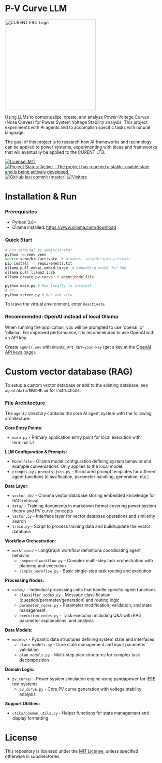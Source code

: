 # P-V Curve LLM

<img src="https://github.com/CURENT/andes/raw/master/docs/source/images/sponsors/CURENT_Logo_NameOnTrans.png" alt="CURENT ERC Logo" width="300" height="auto">

Using LLMs to contextualize, create, and analyze Power-Voltage Curves (Nose Curves) for Power System Voltage Stability analysis. This project experiments with AI agents and to accomplish specific tasks with natural language.

The goal of this project is to research how AI frameworks and technology can be applied to power systems, experimenting with ideas and frameworks that will eventually be applied to the CURENT LTB.

[![License: MIT](https://img.shields.io/badge/License-MIT-yellow.svg)](https://github.com/CURENT/pv-curve-llm/blob/master/LICENSE)
[![Project Status: Active – The project has reached a stable, usable state and is being actively developed.](https://www.repostatus.org/badges/latest/active.svg)](https://www.repostatus.org/#active)
[![GitHub last commit (master)](https://img.shields.io/github/last-commit/CURENT/pv-curve-llm/master?label=last%20commit%20to%20master)](https://github.com/CURENT/pv-curve-llm/commits/master/)
[![Visitors](https://api.visitorbadge.io/api/visitors?path=https%3A%2F%2Fgithub.com%2FCURENT%2Fpv-curve-llm&countColor=%2337d67a&style=plastic)](https://visitorbadge.io/status?path=https%3A%2F%2Fgithub.com%2FCURENT%2Fpv-curve-llm)

# Installation & Run

### Prerequisites

- Python 3.8+
- Ollama installed: https://www.ollama.com/download

### Quick Start

```bash
# Run terminal as administrator
python -m venv venv
source venv/bin/activate  # Windows: venv\Scripts\activate
pip install -r requirements.txt
ollama pull mxbai-embed-large  # embedding model for RAG
ollama pull llama3.1:8b
ollama create pv-curve -f agent\Modelfile

python main.py # Run locally in terminal
# or
python server.py # Run web view
```

To leave the virtual environment, enter `deactivate`.

### Recommended: OpenAI instead of local Ollama

When running the application, you will be prompted to use 'openai' or 'ollama'. For improved performance, it is recommended to use OpenAI with an API key.

Create `agent/.env` with `OPENAI_API_KEY=your-key` (get a key at the [OpenAI API keys page](https://platform.openai.com/api-keys)).

# Custom vector database (RAG)

To setup a custom vector database or add to the existing database, see `agent/data/README.md` for instructions.

### File Architecture

The `agent/` directory contains the core AI agent system with the following architecture:

**Core Entry Points:**
- `main.py` - Primary application entry point for local execution with terminal UI

**LLM Configuration & Prompts:**
- `Modelfile` - Ollama model configuration defining system behavior and example conversations. Only applies to the local model.
- `prompts.py` / `prompts_json.py` - Structured prompt templates for different agent functions (classification, parameter handling, generation, etc.)

**Data Layer:**
- `vector_db/` - Chroma vector database storing embedded knowledge for RAG retrieval
- `data/` - Training documents in markdown format covering power system theory and PV curve concepts
- `vector.py` - Interface layer for vector database operations and similarity search
- `train.py` - Script to process training data and build/update the vector database

**Workflow Orchestration:**
- `workflows/` - LangGraph workflow definitions coordinating agent behavior
  - `compound_workflow.py` - Complex multi-step task orchestration with planning and execution
  - `simple_workflow.py` - Basic single-step task routing and execution

**Processing Nodes:**
- `nodes/` - Individual processing units that handle specific agent functions
  - `classifier_nodes.py` - Message classification (question/parameter/generation) and routing logic
  - `parameter_nodes.py` - Parameter modification, validation, and state management
  - `execution_nodes.py` - Task execution including Q&A with RAG, parameter explanations, and analysis

**Data Models:**
- `models/` - Pydantic data structures defining system state and interfaces
  - `state_models.py` - Core state management and input parameter validation
  - `plan_models.py` - Multi-step plan structures for complex task decomposition

**Domain Logic:**
- `pv_curve/` - Power system simulation engine using pandapower for IEEE test systems
  - `pv_curve.py` - Core PV curve generation with voltage stability analysis

**Support Utilities:**
- `utils/common_utils.py` - Helper functions for state management and display formatting

# License

This repository is licensed under the [MIT License](./LICENSE), unless specified otherwise in subdirectories.
